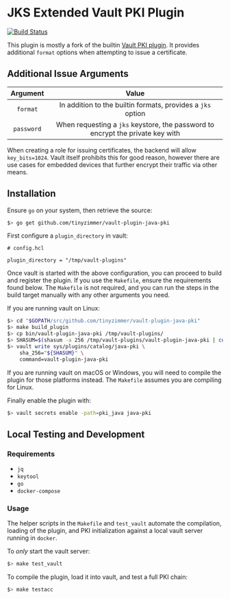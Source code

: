 # JKS Extended Vault PKI Plugin

[![Build Status](https://travis-ci.org/tinyzimmer/vault-plugin-java-pki.svg?branch=master)](https://travis-ci.org/tinyzimmer/vault-plugin-java-pki)

This plugin is mostly a fork of the builtin [Vault PKI plugin](https://github.com/hashicorp/vault/tree/master/builtin/logical/pki).
It provides additional `format` options when attempting to issue a certificate.

## Additional Issue Arguments

|Argument|Value|
|:------:|:----:|
|`format`| In addition to the builtin formats, provides a `jks` option|
|`password`| When requesting a `jks` keystore, the password to encrypt the private key with|

When creating a role for issuing certificates, the backend will allow `key_bits=1024`.
Vault itself prohibits this for good reason, however there are use cases for embedded devices that further encrypt their traffic via other means.

## Installation

Ensure `go` on your system, then retrieve the source:

```bash
$> go get github.com/tinyzimmer/vault-plugin-java-pki
```

First configure a `plugin_directory` in vault:

```hcl
# config.hcl

plugin_directory = "/tmp/vault-plugins"
```

Once vault is started with the above configuration, you can proceed to build and register the plugin. If you use the `Makefile`, ensure the requirements found below.
The `Makefile` is not required, and you can run the steps in the build target manually with any other arguments you need.

If you are running vault on Linux:

```bash
$> cd "$GOPATH/src/github.com/tinyzimmer/vault-plugin-java-pki"
$> make build_plugin
$> cp bin/vault-plugin-java-pki /tmp/vault-plugins/
$> SHASUM=$(shasum -a 256 /tmp/vault-plugins/vault-plugin-java-pki | cut -d ' ' -f1)
$> vault write sys/plugins/catalog/java-pki \
    sha_256="${SHASUM}" \
    command=vault-plugin-java-pki
```

If you are running vault on macOS or Windows, you will need to compile the plugin for those platforms instead. The `Makefile` assumes you are compiling for Linux.

Finally enable the plugin with:

```bash
$> vault secrets enable -path=pki_java java-pki
```

## Local Testing and Development

### Requirements

 - `jq`
 - `keytool`
 - `go`
 - `docker-compose`

### Usage

The helper scripts in the `Makefile` and `test_vault` automate the compilation, loading of the plugin, and PKI initialization against a local vault server running in `docker`.

To *only* start the vault server:

```bash
$> make test_vault
```

To compile the plugin, load it into vault, and test a full PKI chain:

```bash
$> make testacc
```
